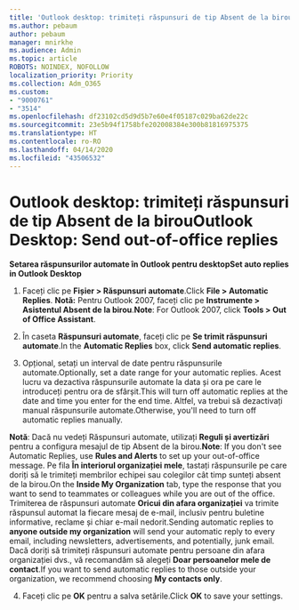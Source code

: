 ```yaml
---
title: 'Outlook desktop: trimiteți răspunsuri de tip Absent de la birou'
ms.author: pebaum
author: pebaum
manager: mnirkhe
ms.audience: Admin
ms.topic: article
ROBOTS: NOINDEX, NOFOLLOW
localization_priority: Priority
ms.collection: Adm_O365
ms.custom:
- "9000761"
- "3514"
ms.openlocfilehash: df23102cd5d9d5b7e60e4f05187c029ba62de22c
ms.sourcegitcommit: 23e5b94f1758bfe202008384e300b81816975375
ms.translationtype: HT
ms.contentlocale: ro-RO
ms.lasthandoff: 04/14/2020
ms.locfileid: "43506532"
---
```

# <a name="outlook-desktop-send-out-of-office-replies"></a><span data-ttu-id="76f7c-102">Outlook desktop: trimiteți răspunsuri de tip Absent de la birou</span><span class="sxs-lookup"><span data-stu-id="76f7c-102">Outlook Desktop: Send out-of-office replies</span></span>

<span data-ttu-id="76f7c-103">**Setarea răspunsurilor automate în Outlook pentru desktop**</span><span class="sxs-lookup"><span data-stu-id="76f7c-103">**Set auto replies in Outlook Desktop**</span></span>

1. <span data-ttu-id="76f7c-104">Faceți clic pe **Fișier > Răspunsuri automate**.</span><span class="sxs-lookup"><span data-stu-id="76f7c-104">Click **File > Automatic Replies**.</span></span> <span data-ttu-id="76f7c-105">**Notă:** Pentru Outlook 2007, faceți clic pe **Instrumente > Asistentul Absent de la birou**.</span><span class="sxs-lookup"><span data-stu-id="76f7c-105">**Note**: For Outlook 2007, click **Tools > Out of Office Assistant**.</span></span>

2. <span data-ttu-id="76f7c-106">În caseta **Răspunsuri automate**, faceți clic pe **Se trimit răspunsuri automate**.</span><span class="sxs-lookup"><span data-stu-id="76f7c-106">In the **Automatic Replies** box, click **Send automatic replies**.</span></span>

3. <span data-ttu-id="76f7c-107">Opțional, setați un interval de date pentru răspunsurile automate.</span><span class="sxs-lookup"><span data-stu-id="76f7c-107">Optionally, set a date range for your automatic replies.</span></span> <span data-ttu-id="76f7c-108">Acest lucru va dezactiva răspunsurile automate la data și ora pe care le introduceți pentru ora de sfârșit.</span><span class="sxs-lookup"><span data-stu-id="76f7c-108">This will turn off automatic replies at the date and time you enter for the end time.</span></span> <span data-ttu-id="76f7c-109">Altfel, va trebui să dezactivați manual răspunsurile automate.</span><span class="sxs-lookup"><span data-stu-id="76f7c-109">Otherwise, you'll need to turn off automatic replies manually.</span></span>

<span data-ttu-id="76f7c-110">**Notă**: Dacă nu vedeți Răspunsuri automate, utilizați **Reguli și avertizări** pentru a configura mesajul de tip Absent de la birou.</span><span class="sxs-lookup"><span data-stu-id="76f7c-110">**Note**: If you don't see Automatic Replies, use **Rules and Alerts** to set up your out-of-office message.</span></span> <span data-ttu-id="76f7c-111">Pe fila **În interiorul organizației mele**, tastați răspunsurile pe care doriți să le trimiteți membrilor echipei sau colegilor cât timp sunteți absent de la birou.</span><span class="sxs-lookup"><span data-stu-id="76f7c-111">On the **Inside My Organization** tab, type the response that you want to send to teammates or colleagues while you are out of the office.</span></span> <span data-ttu-id="76f7c-112">Trimiterea de răspunsuri automate **Oricui din afara organizației** va trimite răspunsul automat la fiecare mesaj de e-mail, inclusiv pentru buletine informative, reclame și chiar e-mail nedorit.</span><span class="sxs-lookup"><span data-stu-id="76f7c-112">Sending automatic replies to **anyone outside my organization** will send your automatic reply to every email, including newsletters, advertisements, and potentially, junk email.</span></span> <span data-ttu-id="76f7c-113">Dacă doriți să trimiteți răspunsuri automate pentru persoane din afara organizației dvs., vă recomandăm să alegeți **Doar persoanelor mele de contact**.</span><span class="sxs-lookup"><span data-stu-id="76f7c-113">If you want to send automatic replies to those outside your organization, we recommend choosing **My contacts only**.</span></span>

4. <span data-ttu-id="76f7c-114">Faceți clic pe **OK** pentru a salva setările.</span><span class="sxs-lookup"><span data-stu-id="76f7c-114">Click **OK** to save your settings.</span></span>
